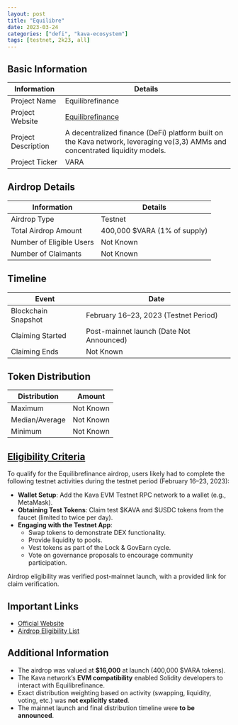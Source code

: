 ```yaml
---
layout: post
title: "Equilibre"
date: 2023-03-24
categories: ["defi", "kava-ecosystem"]
tags: [testnet, 2k23, all]
---
```


## Basic Information

| Information         | Details                                                                                                                       |
| ------------------- | ----------------------------------------------------------------------------------------------------------------------------- |
| Project Name        | Equilibrefinance                                                                                                              |
| Project Website     | [Equilibrefinance](https://equilibrefinance.com/)                                                                             |
| Project Description | A decentralized finance (DeFi) platform built on the Kava network, leveraging ve(3,3) AMMs and concentrated liquidity models. |
| Project Ticker      | VARA                                                                                                                          |

## Airdrop Details

| Information              | Details                      |
| ------------------------ | ---------------------------- |
| Airdrop Type             | Testnet                      |
| Total Airdrop Amount     | 400,000 $VARA (1% of supply) |
| Number of Eligible Users | Not Known                    |
| Number of Claimants      | Not Known                    |

## Timeline

| Event               | Date                                     |
| ------------------- | ---------------------------------------- |
| Blockchain Snapshot | February 16–23, 2023 (Testnet Period)    |
| Claiming Started    | Post-mainnet launch (Date Not Announced) |
| Claiming Ends       | Not Known                                |

## Token Distribution

| Distribution   | Amount    |
| -------------- | --------- |
| Maximum        | Not Known |
| Median/Average | Not Known |
| Minimum        | Not Known |

## [Eligibility Criteria](https://raw.githubusercontent.com/equilibre-finance/wallets-data/main/airdrop.txt)

To qualify for the Equilibrefinance airdrop, users likely had to complete the following testnet activities during the testnet period (February 16–23, 2023):

- **Wallet Setup**: Add the Kava EVM Testnet RPC network to a wallet (e.g., MetaMask).
- **Obtaining Test Tokens**: Claim test $KAVA and $USDC tokens from the faucet (limited to twice per day).
- **Engaging with the Testnet App**:
  - Swap tokens to demonstrate DEX functionality.
  - Provide liquidity to pools.
  - Vest tokens as part of the Lock & GovEarn cycle.
  - Vote on governance proposals to encourage community participation.

Airdrop eligibility was verified post-mainnet launch, with a provided link for claim verification.

## Important Links

- [Official Website](https://equilibrefinance.com/)
- [Airdrop Eligibility List](https://raw.githubusercontent.com/equilibre-finance/wallets-data/main/airdrop.txt)

## Additional Information

- The airdrop was valued at **$16,000** at launch (400,000 $VARA tokens).
- The Kava network’s **EVM compatibility** enabled Solidity developers to interact with Equilibrefinance.
- Exact distribution weighting based on activity (swapping, liquidity, voting, etc.) was **not explicitly stated**.
- The mainnet launch and final distribution timeline were **to be announced**.
